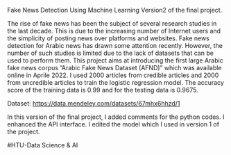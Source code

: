 Fake News Detection Using Machine Learning
Version2 of the final project.

The rise of fake news has been the subject of several research studies in the last decade. This is due to the increasing number of Internet users and the simplicity of posting news over platforms and websites. Fake news detection for Arabic news has drawn some attention recently. However, the number of such studies is limited due to the lack of datasets that can be used to perform them. This project aims at introducing the first large Arabic fake news corpus ”Arabic Fake News Dataset (AFND)” which was available online in Aprile 2022. I used 2000 articles from credible articles and 2000 from uncredible articles to train the logistic regression model.
The accuracy score of the training data is 0.99 and for the testing data is 0.9675.


Dataset: https://data.mendeley.com/datasets/67mhx6hhzd/1 


In this version of the final project, I added comments for the python codes.
I enhanced the API interface.
I edited the model which I used in version 1 of the project.

#HTU-Data Science & AI

